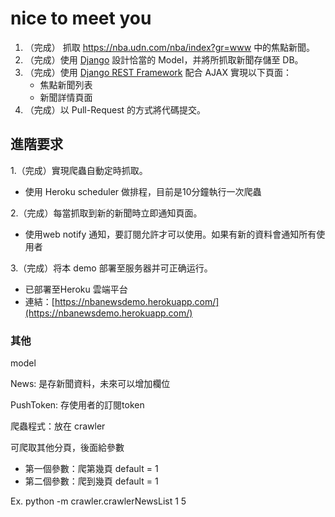 # nice to meet you
1. （完成） 抓取 https://nba.udn.com/nba/index?gr=www 中的焦點新聞。
2. （完成）使用 [Django](https://www.djangoproject.com/) 設計恰當的 Model，并將所抓取新聞存儲至 DB。
3. （完成）使用 [Django REST Framework](http://www.django-rest-framework.org/) 配合 AJAX 實現以下頁面：
	 * 焦點新聞列表
	 * 新聞詳情頁面
4. （完成）以 Pull-Request 的方式將代碼提交。
	
## 進階要求
1.（完成）實現爬蟲自動定時抓取。
* 使用 Heroku scheduler 做排程，目前是10分鐘執行一次爬蟲 
    
2.（完成）每當抓取到新的新聞時立即通知頁面。
* 使用web notify 通知，要訂閱允許才可以使用。如果有新的資料會通知所有使用者  
    
3.（完成）将本 demo 部署至服务器并可正确运行。
* 已部署至Heroku 雲端平台
* 連結：[https://nbanewsdemo.herokuapp.com/](https://nbanewsdemo.herokuapp.com/)
   

### 其他

model

News: 是存新聞資料，未來可以增加欄位

PushToken: 存使用者的訂閱token 

爬蟲程式：放在 crawler

可爬取其他分頁，後面給參數
* 第一個參數：爬第幾頁 default = 1
* 第二個參數：爬到幾頁 default = 1

Ex. python -m crawler.crawlerNewsList 1 5


  
